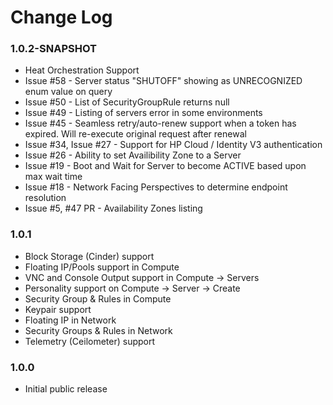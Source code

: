 # Change Log

### 1.0.2-SNAPSHOT

* Heat Orchestration Support
* Issue #58 - Server status "SHUTOFF" showing as UNRECOGNIZED enum value on query
* Issue #50 - List of SecurityGroupRule returns null
* Issue #49 - Listing of servers error in some environments
* Issue #45 - Seamless retry/auto-renew support when a token has expired. Will re-execute original request after renewal
* Issue #34, Issue #27 - Support for HP Cloud / Identity V3 authentication
* Issue #26 - Ability to set Availibility Zone to a Server
* Issue #19 - Boot and Wait for Server to become ACTIVE based upon max wait time
* Issue #18 - Network Facing Perspectives to determine endpoint resolution
* Issue #5, #47 PR - Availability Zones listing

### 1.0.1

* Block Storage (Cinder) support
* Floating IP/Pools support in Compute
* VNC and Console Output support in Compute -> Servers
* Personality support on Compute -> Server -> Create
* Security Group & Rules in Compute
* Keypair support
* Floating IP in Network
* Security Groups & Rules in Network
* Telemetry (Ceilometer) support

### 1.0.0

* Initial public release
